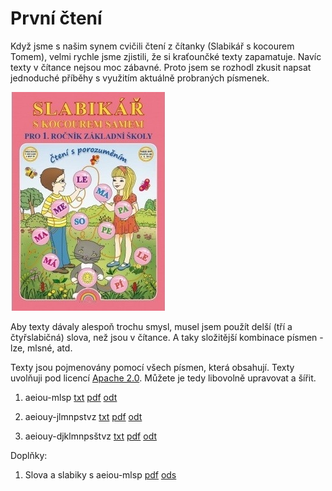 # První čtení

Když jsme s našim synem cvičili čtení z čítanky (Slabikář s kocourem Tomem), velmi rychle jsme zjistili, že si kraťounčké texty zapamatuje. Navíc texty v čítance nejsou moc zábavné. Proto jsem se rozhodl zkusit napsat jednoduché příběhy s využitím aktuálně probraných písmenek.

![Slabikář s kocourem Tomem](https://github.com/jkubos/prvni-cteni/raw/master/slabikar.png)

Aby texty dávaly alespoň trochu smysl, musel jsem použít delší (tří a čtyřslabičná) slova, než jsou v čítance. A taky složitější kombinace písmen - lze, mlsné, atd.

Texty jsou pojmenovány pomocí všech písmen, která obsahují. Texty uvolňuji pod licencí [Apache 2.0](https://cs.wikipedia.org/wiki/Apache_Licence). Můžete je tedy libovolně upravovat a šířit.

1. aeiou-mlsp [txt](https://github.com/jkubos/prvni-cteni/blob/master/aeiou-mlsp.txt) [pdf](https://github.com/jkubos/prvni-cteni/blob/master/aeiou-mlsp.pdf) [odt](https://github.com/jkubos/prvni-cteni/blob/master/aeiou-mlsp.odt)

2. aeiouy-jlmnpstvz [txt](https://github.com/jkubos/prvni-cteni/blob/master/aeiouy-jlmnpstvz.txt) [pdf](https://github.com/jkubos/prvni-cteni/blob/master/aeiouy-jlmnpstvz.pdf) [odt](https://github.com/jkubos/prvni-cteni/blob/master/aeiouy-jlmnpstvz.odt)

3. aeiouy-djklmnpsštvz [txt](https://github.com/jkubos/prvni-cteni/blob/master/aeiouy-djklmnpsštvz.txt) [pdf](https://github.com/jkubos/prvni-cteni/blob/master/aeiouy-djklmnpsštvz.pdf) [odt](https://github.com/jkubos/prvni-cteni/blob/master/aeiouy-djklmnpsštvz.odt)

Doplňky:

1. Slova a slabiky s aeiou-mlsp [pdf](https://github.com/jkubos/prvni-cteni/blob/master/tabulka-aeiou-mlsp.pdf) [ods](https://github.com/jkubos/prvni-cteni/blob/master/tabulka-aeiou-mlsp.odt)
